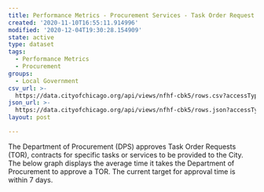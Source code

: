 ```yaml
---
title: Performance Metrics - Procurement Services - Task Order Request (TOR)
created: '2020-11-10T16:55:11.914996'
modified: '2020-12-04T19:30:28.154909'
state: active
type: dataset
tags:
  - Performance Metrics
  - Procurement
groups:
  - Local Government
csv_url: >-
  https://data.cityofchicago.org/api/views/nfhf-cbk5/rows.csv?accessType=DOWNLOAD
json_url: >-
  https://data.cityofchicago.org/api/views/nfhf-cbk5/rows.json?accessType=DOWNLOAD
layout: post

---
```

The Department of Procurement (DPS) approves Task Order Requests (TOR), contracts for specific tasks or services to be provided to the City. The below graph displays the average time it takes the Department of Procurement to approve a TOR. The current target for approval time is within 7 days.

